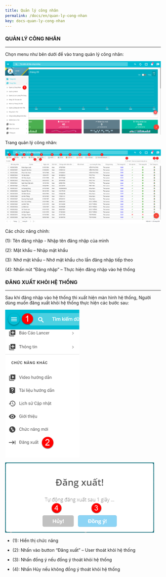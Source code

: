 ```yaml
---
title: Quản lý công nhân
permalink: /docs/en/quan-ly-cong-nhan
key: docs-quan-ly-cong-nhan
---
```

### QUẢN LÝ CÔNG NHÂN
-----------------

Chọn menu như bên dưới để vào trang quản lý công nhân:

![](/assets/media/09b7e755a1531eb50b153ca777dc030a.png)

Trang quản lý công nhân:

![](/assets/media/6a10597b54e7a1c8123c443b89cec1ae.png)

Các chức năng chính:

(1): Tên đăng nhập - Nhập tên đăng nhập của mình

(2): Mật khẩu – Nhập mật khẩu

(3): Nhớ mật khẩu – Nhớ mật khẩu cho lần đăng nhập tiếp theo

(4): Nhấn nút “Đăng nhập” – Thực hiện đăng nhập vào hệ thống

### ĐĂNG XUẤT KHỎI HỆ THỐNG
-----------------------

Sau khi đăng nhập vào hệ thống thì xuất hiện màn hình hệ thống, Người dùng muốn
đăng xuất khỏi hệ thống thực hiện các bước sau:

![](/assets/media/cbb26a053d9c2fe848a76ff90ea0398b.png)

![](/assets/media/7055c86938fb5e7a7efc3af1b74ca903.png)

-   (1): Hiển thị chức năng

-   (2): Nhấn vào button “Đăng xuất” – User thoát khỏi hệ thống

-   (3): Nhấn đồng ý nếu đồng ý thoát khỏi hệ thống

-   (4): Nhấn Hủy nếu không đồng ý thoát khỏi hệ thống
